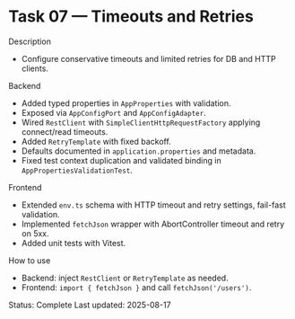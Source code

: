 <!--
File: 07-timeouts-and-retries.md
Purpose: Task log for configuring timeouts and retries for DB/HTTP.
All Rights Reserved. Arodi Emmanuel
-->
# Task 07 — Timeouts and Retries

Description
- Configure conservative timeouts and limited retries for DB and HTTP clients.

Backend
- Added typed properties in `AppProperties` with validation.
- Exposed via `AppConfigPort` and `AppConfigAdapter`.
- Wired `RestClient` with `SimpleClientHttpRequestFactory` applying
  connect/read timeouts.
- Added `RetryTemplate` with fixed backoff.
- Defaults documented in `application.properties` and metadata.
- Fixed test context duplication and validated binding in
  `AppPropertiesValidationTest`.

Frontend
- Extended `env.ts` schema with HTTP timeout and retry settings,
  fail-fast validation.
- Implemented `fetchJson` wrapper with AbortController timeout and
  retry on 5xx.
- Added unit tests with Vitest.

How to use
- Backend: inject `RestClient` or `RetryTemplate` as needed.
- Frontend: `import { fetchJson }` and call `fetchJson('/users')`.

Status: Complete
Last updated: 2025-08-17
